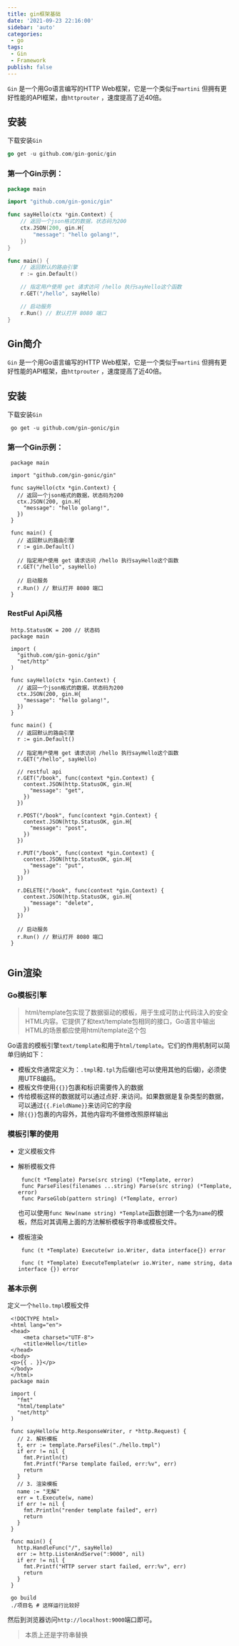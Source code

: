 ```yaml
---
title: gin框架基础
date: '2021-09-23 22:16:00'
sidebar: 'auto'
categories:
 - go
tags:
 - Gin
 - Framework
publish: false
---
```



`Gin` 是一个用Go语言编写的HTTP Web框架，它是一个类似于`martini` 但拥有更好性能的API框架，由`httprouter` ，速度提高了近40倍。

## 安装

下载安装`Gin`

```go
go get -u github.com/gin-gonic/gin
```

### 第一个Gin示例：

```go
package main

import "github.com/gin-gonic/gin"

func sayHello(ctx *gin.Context) {
	// 返回一个json格式的数据，状态码为200
	ctx.JSON(200, gin.H{
		"message": "hello golang!",
	})
}

func main() {
	// 返回默认的路由引擎
	r := gin.Default()

	// 指定用户使用 get 请求访问 /hello 执行sayHello这个函数
	r.GET("/hello", sayHello)

	// 启动服务
	r.Run() // 默认打开 8080 端口
}
```

## **Gin简介**

`Gin` 是一个用Go语言编写的HTTP Web框架，它是一个类似于`martini` 但拥有更好性能的API框架，由`httprouter` ，速度提高了近40倍。

## **安装**

下载安装`Gin`

```
 go get -u github.com/gin-gonic/gin
```

### **第一个Gin示例：**

```
 package main
 
 import "github.com/gin-gonic/gin"
 
 func sayHello(ctx *gin.Context) {
   // 返回一个json格式的数据，状态码为200
   ctx.JSON(200, gin.H{
     "message": "hello golang!",
   })
 }
 
 func main() {
   // 返回默认的路由引擎
   r := gin.Default()
 
   // 指定用户使用 get 请求访问 /hello 执行sayHello这个函数
   r.GET("/hello", sayHello)
 
   // 启动服务
   r.Run() // 默认打开 8080 端口
 }
```

### **RestFul Api风格**

```
 http.StatusOK = 200 // 状态码
 package main
 
 import (
   "github.com/gin-gonic/gin"
   "net/http"
 )
 
 func sayHello(ctx *gin.Context) {
   // 返回一个json格式的数据，状态码为200
   ctx.JSON(200, gin.H{
     "message": "hello golang!",
   })
 }
 
 func main() {
   // 返回默认的路由引擎
   r := gin.Default()
 
   // 指定用户使用 get 请求访问 /hello 执行sayHello这个函数
   r.GET("/hello", sayHello)
 
   // restful api
   r.GET("/book", func(context *gin.Context) {
     context.JSON(http.StatusOK, gin.H{
       "message": "get",
     })
   })
 
   r.POST("/book", func(context *gin.Context) {
     context.JSON(http.StatusOK, gin.H{
       "message": "post",
     })
   })
 
   r.PUT("/book", func(context *gin.Context) {
     context.JSON(http.StatusOK, gin.H{
       "message": "put",
     })
   })
 
   r.DELETE("/book", func(context *gin.Context) {
     context.JSON(http.StatusOK, gin.H{
       "message": "delete",
     })
   })
 
   // 启动服务
   r.Run() // 默认打开 8080 端口
 }
 
```

## **Gin渲染**

### **Go模板引擎**

>   html/template包实现了数据驱动的模板，用于生成可防止代码注入的安全HTML内容。它提供了和text/template包相同的接口，Go语言中输出HTML的场景都应使用html/template这个包

Go语言的模板引擎`text/template`和用于`html/template`。它们的作用机制可以简单归纳如下：

-   模板文件通常定义为：`.tmpl`和`.tpl`为后缀(也可以使用其他的后缀)，必须使用UTF8编码。
-   模板文件使用`{{}}`包裹和标识需要传入的数据
-   传给模板这样的数据就可以通过点好`.`来访问。如果数据是复杂类型的数据，可以通过`{{.FieldName}}`来访问它的字段
-   除`{{}}`包裹的内容外，其他内容均不做修改照原样输出

### **模板引擎的使用**

-   定义模板文件

-   解析模板文件

    ```
     func(t *Template) Parse(src string) (*Template, error)
     func ParseFiles(filenames ...string) Parse(src string) (*Template, error)
     func ParseGlob(pattern string) (*Template, error)
    ```

    也可以使用`func New(name string) *Template`函数创建一个名为`name`的模板，然后对其调用上面的方法解析模板字符串或模板文件。

-   模板渲染

    ```
     func (t *Template) Execute(wr io.Writer, data interface{}) error
     
     func (t *Template) ExecuteTemplate(wr io.Writer, name string, data interface {}) error
    ```

### **基本示例**

定义一个`hello.tmpl`模板文件

```
 <!DOCTYPE html>
 <html lang="en">
 <head>
     <meta charset="UTF-8">
     <title>Hello</title>
 </head>
 <body>
 <p>{{ . }}</p>
 </body>
 </html>
 package main
 
 import (
   "fmt"
   "html/template"
   "net/http"
 )
 
 func sayHello(w http.ResponseWriter, r *http.Request) {
   // 2. 解析模板
   t, err := template.ParseFiles("./hello.tmpl")
   if err != nil {
     fmt.Println(t)
     fmt.Printf("Parse template failed, err:%v", err)
     return
   }
   // 3. 渲染模板
   name := "无解"
   err = t.Execute(w, name)
   if err != nil {
     fmt.Println("render template failed", err)
     return
   }
 }
 
 func main() {
   http.HandleFunc("/", sayHello)
   err := http.ListenAndServe(":9000", nil)
   if err != nil {
     fmt.Printf("HTTP server start failed, err:%v", err)
     return
   }
 }
 
 go build
 ./项目名 # 这样运行比较好
```

然后到浏览器访问`http://localhost:9000`端口即可。

>   本质上还是字符串替换